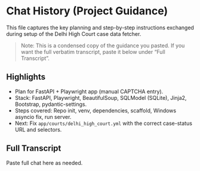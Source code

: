 # Chat History (Project Guidance)

This file captures the key planning and step-by-step instructions exchanged during setup of the Delhi High Court case data fetcher.

> Note: This is a condensed copy of the guidance you pasted. If you want the full verbatim transcript, paste it below under “Full Transcript”.

## Highlights
- Plan for FastAPI + Playwright app (manual CAPTCHA entry).
- Stack: FastAPI, Playwright, BeautifulSoup, SQLModel (SQLite), Jinja2, Bootstrap, pydantic-settings.
- Steps covered: Repo init, venv, dependencies, scaffold, Windows asyncio fix, run server.
- Next: Fix `app/courts/delhi_high_court.yml` with the correct case-status URL and selectors.

## Full Transcript

Paste full chat here as needed.

